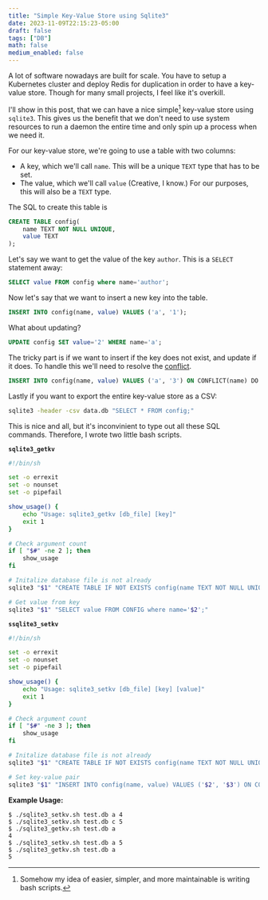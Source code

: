 ```yaml
---
title: "Simple Key-Value Store using Sqlite3"
date: 2023-11-09T22:15:23-05:00
draft: false
tags: ["DB"]
math: false
medium_enabled: false
---
```


A lot of software nowadays are built for scale. You have to setup a Kubernetes cluster and deploy Redis for duplication in order to have a key-value store. Though for many small projects, I feel like it's overkill. 

I'll show in this post, that we can have a nice simple[^1] key-value store using `sqlite3`. This gives us the benefit that we don't need to use system resources to run a daemon the entire time and only spin up a process when we need it.

For our key-value store, we're going to use a table with two columns:

- A key, which we'll call `name`. This will be a unique `TEXT` type that has to be set.
- The value, which we'll call `value` (Creative, I know.) For our purposes, this will also be a `TEXT` type.

The SQL to create this table is

```sql
CREATE TABLE config(
    name TEXT NOT NULL UNIQUE,
    value TEXT
);
```

Let's say we want to get the value of the key `author`. This is a `SELECT` statement away:

```sql
SELECT value FROM config where name='author';
```

Now let's say that we want to insert a new key into the table.

```sql
INSERT INTO config(name, value) VALUES ('a', '1');
```

What about updating?

```sql
UPDATE config SET value='2' WHERE name='a';
```

The tricky part is if we want to insert if the key does not exist, and update if it does. To handle this we'll need to resolve the [conflict](https://www.sqlite.org/lang_conflict.html).

```sql
INSERT INTO config(name, value) VALUES ('a', '3') ON CONFLICT(name) DO UPDATE SET value=excluded.value;
```

Lastly if you want to export the entire key-value store as a CSV:

```bash
sqlite3 -header -csv data.db "SELECT * FROM config;"
```

This is nice and all, but it's inconvinient to type out all these SQL commands. Therefore, I wrote two little bash scripts.

**`sqlite3_getkv`**

```bash
#!/bin/sh

set -o errexit
set -o nounset
set -o pipefail

show_usage() {
    echo "Usage: sqlite3_getkv [db_file] [key]"
    exit 1
}

# Check argument count
if [ "$#" -ne 2 ]; then
    show_usage
fi

# Initalize database file is not already
sqlite3 "$1" "CREATE TABLE IF NOT EXISTS config(name TEXT NOT NULL UNIQUE, value TEXT);"

# Get value from key
sqlite3 "$1" "SELECT value FROM CONFIG where name='$2';"

```

**`ssqlite3_setkv`**

```bash
#!/bin/sh

set -o errexit
set -o nounset
set -o pipefail

show_usage() {
    echo "Usage: sqlite3_setkv [db_file] [key] [value]"
    exit 1
}

# Check argument count
if [ "$#" -ne 3 ]; then
    show_usage
fi

# Initalize database file is not already
sqlite3 "$1" "CREATE TABLE IF NOT EXISTS config(name TEXT NOT NULL UNIQUE, value TEXT);"

# Set key-value pair
sqlite3 "$1" "INSERT INTO config(name, value) VALUES ('$2', '$3') ON CONFLICT(name) DO UPDATE SET value=excluded.value;"
```

**Example Usage:**

```
$ ./sqlite3_setkv.sh test.db a 4
$ ./sqlite3_setkv.sh test.db c 5
$ ./sqlite3_getkv.sh test.db a
4
$ ./sqlite3_setkv.sh test.db a 5
$ ./sqlite3_getkv.sh test.db a
5
```

[^1]: Somehow my idea of easier, simpler, and more maintainable is writing bash scripts.

